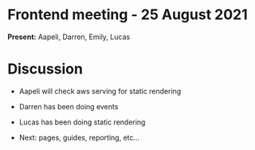 # Frontend meeting - 25 August 2021

**Present:** Aapeli, Darren, Emily, Lucas

# Discussion

- Aapeli will check aws serving for static rendering
- Darren has been doing events
- Lucas has been doing static rendering

- Next: pages, guides, reporting, etc...
